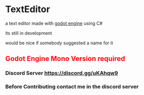 # TextEditor
a text editor made with <a target="__blank" href="https://godotengine.org/">godot engine</a> using C#

its still in development 

would be nice if somebody suggested a name for it 

## <b style="color:red;">Godot Engine Mono Version required </b> 



### Discord Server https://discord.gg/uKAhqw9

### Before Contributing contact me in the discord server
